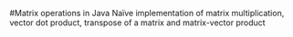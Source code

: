 #Matrix operations in Java
Naïve implementation of matrix multiplication, vector dot product, transpose of a matrix and matrix-vector product
